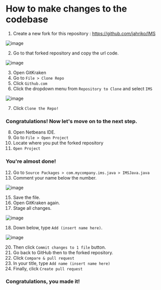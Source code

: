# How to make changes to the codebase

1. Create a new fork for this repository : https://github.com/jahriko/IMS

![image](https://user-images.githubusercontent.com/82688509/190138027-32fc3abd-209a-43ba-9fda-21a61dc27ede.png)

2. Go to that forked repository and copy the url code.

![image](https://user-images.githubusercontent.com/82688509/190138772-467bed84-6dbc-4e26-a912-4e78723ee849.png)

3. Open GitKraken
4. Go to `File > Clone Repo`
5. Click `Github.com`
6. Click the dropdown menu from `Repository to Clone` and select `IMS`

![image](https://user-images.githubusercontent.com/82688509/190139208-e34116dd-0772-4440-9595-c64ae20267db.png)

7. Click `Clone the Repo!`

### Congratulations! Now let's move on to the next step.

8. Open Netbeans IDE.
9. Go to `File > Open Project`
10. Locate where you put the forked repository
11. `Open Project`

### You're almost done!

12. Go to `Source Packages > com.mycompany.ims.java > IMSJava.java`
13. Comment your name below the number.

![image](https://user-images.githubusercontent.com/82688509/190145195-73c9d8f3-32a8-4240-b020-436d1dc8a96f.png)

15. Save the file.
16. Open GitKraken again.
17. Stage all changes.

![image](https://user-images.githubusercontent.com/82688509/190144114-9fe27c02-5bb0-4d82-b99e-6d5179216c0b.png)

18. Down below, type `Add (insert name here)`.

![image](https://user-images.githubusercontent.com/82688509/190144445-1a54b3a2-c223-4b8f-b33a-78d853bd31b7.png)

20. Then click `Commit changes to 1 file` button.
21. Go back to GitHub then to the forked repository. 
22. Click `Compare & pull request`
23. In your title, type `Add name (insert name here)`
24. Finally, click `Create pull request`

### Congratulations, you made it!
